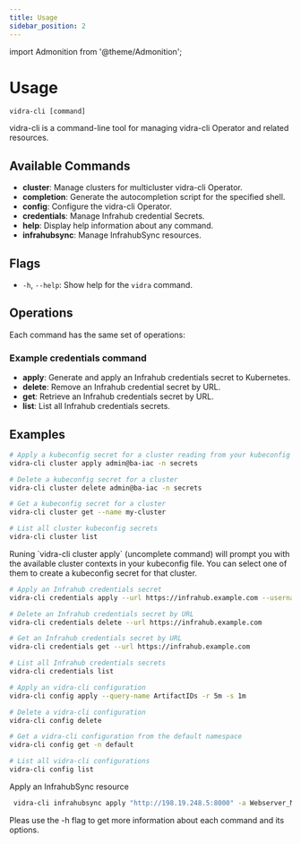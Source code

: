 ```yaml
---
title: Usage
sidebar_position: 2
---
```

import Admonition from '@theme/Admonition';

# Usage

`vidra-cli [command]`

vidra-cli is a command-line tool for managing vidra-cli Operator and related resources.

## Available Commands

- **cluster**: Manage clusters for multicluster vidra-cli Operator.
- **completion**: Generate the autocompletion script for the specified shell.
- **config**: Configure the vidra-cli Operator.
- **credentials**: Manage Infrahub credential Secrets.
- **help**: Display help information about any command.
- **infrahubsync**: Manage InfrahubSync resources.

## Flags

- `-h`, `--help`: Show help for the `vidra` command.

## Operations
Each command has the same set of operations:

### Example credentials command

- **apply**: Generate and apply an Infrahub credentials secret to Kubernetes.
- **delete**: Remove an Infrahub credential secret by URL.
- **get**: Retrieve an Infrahub credentials secret by URL.
- **list**: List all Infrahub credentials secrets.


## Examples
```sh
# Apply a kubeconfig secret for a cluster reading from your kubeconfig file
vidra-cli cluster apply admin@ba-iac -n secrets

# Delete a kubeconfig secret for a cluster
vidra-cli cluster delete admin@ba-iac -n secrets

# Get a kubeconfig secret for a cluster
vidra-cli cluster get --name my-cluster

# List all cluster kubeconfig secrets
vidra-cli cluster list
```
 <Admonition type="note" title="Note">
 Runing `vidra-cli cluster apply` (uncomplete command) will prompt you with the available cluster contexts in your kubeconfig file. You can select one of them to create a kubeconfig secret for that cluster.
 </Admonition>

```sh
# Apply an Infrahub credentials secret
vidra-cli credentials apply --url https://infrahub.example.com --username admin --password secret

# Delete an Infrahub credentials secret by URL
vidra-cli credentials delete --url https://infrahub.example.com

# Get an Infrahub credentials secret by URL
vidra-cli credentials get --url https://infrahub.example.com

# List all Infrahub credentials secrets
vidra-cli credentials list
```
```sh
# Apply an vidra-cli configuration
vidra-cli config apply --query-name ArtifactIDs -r 5m -s 1m

# Delete a vidra-cli configuration
vidra-cli config delete

# Get a vidra-cli configuration from the default namespace
vidra-cli config get -n default

# List all vidra-cli configurations 
vidra-cli config list 
```

Apply an InfrahubSync resource
```sh
 vidra-cli infrahubsync apply "http://198.19.248.5:8000" -a Webserver_Manifest -b main2 -d 2025-04-09T00:00:00Z -s https://kubernetes.default.svc -N default -e
 ```
 <Admonition type="note" title="Note">
 Pleas use the -h flag to get more information about each command and its options.
 </Admonition>
